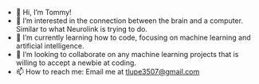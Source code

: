 - 👋 Hi, I’m Tommy!
- 👀 I’m interested in the connection between the brain and a computer. Similar to what Neurolink is trying to do. 
- 🌱 I’m currently learning how to code, focusing on machine learning and artificial intelligence. 
- 💞️ I’m looking to collaborate on any machine learning projects that is willing to accept a newbie at coding.
- 📫 How to reach me: Email me at tlupe3507@gmail.com

<!---
tommylu125/tommylu125 is a ✨ special ✨ repository because its `README.md` (this file) appears on your GitHub profile.
You can click the Preview link to take a look at your changes.
--->
